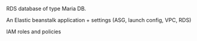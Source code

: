 RDS database of type Maria DB.

An Elastic beanstalk application + settings (ASG, launch config, VPC, RDS)

IAM roles and policies